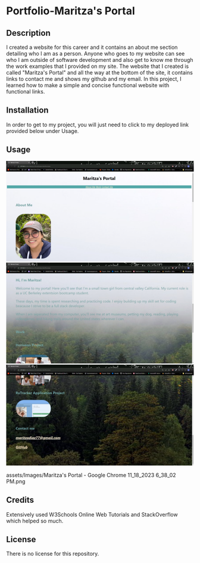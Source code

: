 # Portfolio-Maritza's Portal

## Description
I created a website for this career and it contains an about me section detailing who I am as a person. Anyone who goes to my website can see who I am outside of software development and also get to know me through the work examples that I provided on my site. The website that I created is called "Maritza's Portal" and all the way at the bottom of the site, it contains links to contact me and shows my github and my email. In this project, I learned how to make a simple and concise functional website with functional links.

## Installation

In order to get to my project, you will just need to click to my deployed link provided below under Usage.

## Usage
![readme](./assets/Images/Maritza's%20Portal%20-%20Google%20Chrome%2011_18_2023%206_38_02%20PM.png)
![readme](./assets/Images/Maritza's%20Portal%20-%20Google%20Chrome%2011_18_2023%206_38_49%20PM.png)
![readme](./assets/Images/Maritza's%20Portal%20-%20Google%20Chrome%2011_18_2023%206_38_58%20PM.png)




assets/Images/Maritza's Portal - Google Chrome 11_18_2023 6_38_02 PM.png 

## Credits

Extensively used W3Schools Online Web Tutorials and StackOverflow which helped so much.
## License

There is no license for this repository.


